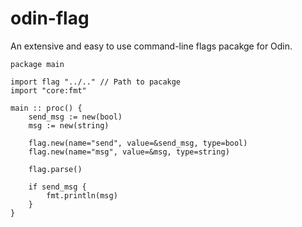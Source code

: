 # odin-flag
An extensive and easy to use command-line flags pacakge for Odin.

```odin
package main

import flag "../.." // Path to pacakge
import "core:fmt"

main :: proc() {
    send_msg := new(bool)
    msg := new(string)

    flag.new(name="send", value=&send_msg, type=bool)
    flag.new(name="msg", value=&msg, type=string)

    flag.parse()

    if send_msg {
        fmt.println(msg)
    }
}
```
